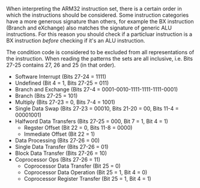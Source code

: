 When interpreting the ARM32 instruction set, there is a certain order in which the instructions should be considered. Some instruction categories have a more generous signature than others, for example the BX instruction (Branch and eXchange) also matches the signature of generic ALU instructions. For this reason you should check if a particluar instruction is a BX instruction *before* checking if it's an ALU instruction.

The condition code is considered to be excluded from all representations of the instruction. When reading the patterns the sets are all inclusive, i.e. Bits 27-25 contains 27, 26 and 25 (in that order).

- Software Interrupt (Bits 27-24 = 1111)
- Undefined (Bit 4 = 1, Bits 27-25 = 011)
- Branch and Exchange (Bits 27-4 = 0001-0010-1111-1111-1111-0001)
- Branch (Bits 27-25 = 101)
- Multiply (Bits 27-23 = 0, Bits 7-4 = 1001)
- Single Data Swap (Bits 27-23 = 00010, Bits 21-20 = 00, Bits 11-4 = 00001001)
- Halfword Data Transfers (Bits 27-25 = 000, Bit 7 = 1, Bit 4 = 1)
  - Regster Offset (Bit 22 = 0, Bits 11-8 = 0000)
  - Immediate Offset (Bit 22 = 1)
- Data Processing (Bits 27-26 = 00)
- Single Data Transfer (Bits 27-26 = 01)
- Block Data Transfer (Bits 27-26 = 10)
- Coprocessor Ops (Bits 27-26 = 11)
  - Coprocessor Data Transfer (Bit 25 = 0)
  - Coprocessor Data Operation (Bit 25 = 1, Bit 4 = 0)
  - Coprocessor Register Transfer (Bit 25 = 1, Bit 4 = 1)